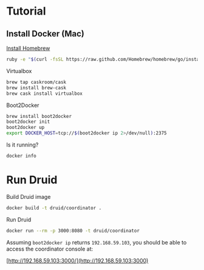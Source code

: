 # Tutorial

## Install Docker (Mac)

[Install Homebrew](http://brew.sh/#install)

```sh
ruby -e "$(curl -fsSL https://raw.github.com/Homebrew/homebrew/go/install)"
```

Virtualbox

```sh
brew tap caskroom/cask
brew install brew-cask
brew cask install virtualbox
```

Boot2Docker

```sh
brew install boot2docker
boot2docker init
boot2docker up
export DOCKER_HOST=tcp://$(boot2docker ip 2>/dev/null):2375
```

Is it running?

```
docker info
```

# Run Druid

Build Druid image

```sh
docker build -t druid/coordinator .
```

Run Druid

```sh
docker run --rm -p 3000:8080 -t druid/coordinator
```

Assuming `boot2docker ip` returns `192.168.59.103`, you should be able to access the coordinator console at:

[http://192.168.59.103:3000/](http://192.168.59.103:3000)
